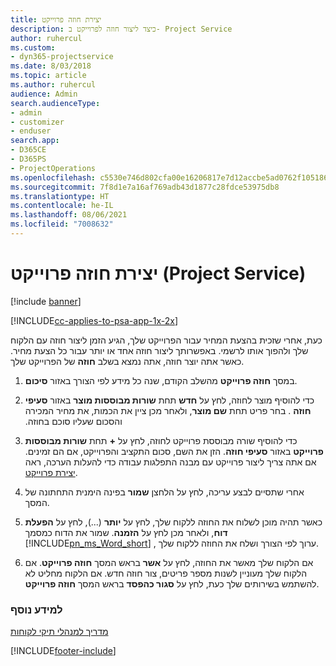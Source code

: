 ```yaml
---
title: יצירת חוזה פרוייקט
description: כיצד ליצור חוזה לפרוייקט ב- Project Service
author: ruhercul
ms.custom:
- dyn365-projectservice
ms.date: 8/03/2018
ms.topic: article
ms.author: ruhercul
audience: Admin
search.audienceType:
- admin
- customizer
- enduser
search.app:
- D365CE
- D365PS
- ProjectOperations
ms.openlocfilehash: c5530e746d802cfa00e16206817e7d12accbe5ad0762f1051869f1ca35397222
ms.sourcegitcommit: 7f8d1e7a16af769adb43d1877c28fdce53975db8
ms.translationtype: HT
ms.contentlocale: he-IL
ms.lasthandoff: 08/06/2021
ms.locfileid: "7008632"
---
```

# <a name="create-a-project-contract-project-service"></a>יצירת חוזה פרוייקט (Project Service)

[!include [banner](../includes/psa-now-project-operations.md)]

[!INCLUDE[cc-applies-to-psa-app-1x-2x](../includes/cc-applies-to-psa-app-1x-2x.md)]

כעת, אחרי שזכית בהצעת המחיר עבור הפרוייקט שלך, הגיע הזמן ליצור חוזה עם הלקוח שלך ולהפוך אותו לרשמי. באפשרותך ליצור חוזה אחד או יותר עבור כל הצעת מחיר. כאשר אתה יוצר חוזה, אתה נמצא בשלב **חוזה** של הפרוייקט שלך.  
  
1. במסך **חוזה פרוייקט** מהשלב הקודם, שנה כל מידע לפי הצורך באזור **סיכום**.  
  
2. כדי להוסיף מוצר לחוזה, לחץ על **חדש** תחת **‏‫שורות מבוססות מוצר** באזור **סעיפי חוזה** . בחר פריט תחת **שם מוצר**, ולאחר מכן ציין את הכמות, את מחיר המכירה ו‏‫‏‫הסכום שעליו סוכם בחוזה‬‬.  
  
3. כדי להוסיף שורה מבוססת פרוייקט לחוזה, לחץ על **+** תחת **שורות מבוססות פרוייקט** באזור **סעיפי חוזה**. הזן את השם, סכום התקציב והפרוייקט, אם הם זמינים. אם אתה צריך ליצור פרוייקט עם מבנה התפלגות עבודה כדי להעלות הערכה, ראה [יצירת פרוייקט](../psa/create-project.md).  
  
4. אחרי שתסיים לבצע עריכה, לחץ על הלחצן **שמור** בפינה הימנית התחתונה של המסך.  
  
5. כאשר תהיה מוכן לשלוח את החוזה ללקוח שלך, לחץ על **יותר** (...), לחץ על **הפעלת דוח**, ולאחר מכן לחץ על **הזמנה**. שמור את הדוח כמסמך [!INCLUDE[pn_ms_Word_short](../includes/pn-ms-word-short.md)] , ערוך לפי הצורך ושלח את החוזה ללקוח שלך.  
  
6. אם הלקוח שלך מאשר את החוזה, לחץ על **אשר** בראש המסך **חוזה פרוייקט**. אם הלקוח שלך מעוניין לשנות מספר פריטים, צור חוזה חדש. אם הלקוח מחליט לא להשתמש בשירותים שלך כעת, לחץ על **סגור כהפסד** בראש המסך **חוזה פרוייקט**.  
  
### <a name="see-also"></a>למידע נוסף  
 [מדריך למנהלי תיקי לקוחות](../psa/account-manager-guide.md)


[!INCLUDE[footer-include](../includes/footer-banner.md)]